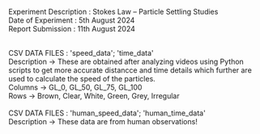 Experiment Description : Stokes Law – Particle Settling Studies
</br>
Date of Experiment     : 5th August 2024
</br>
Report Submission      : 11th August 2024
</br>

</br>
CSV DATA FILES :  'speed_data'; 'time_data'  </br>
Description -> These are obtained after analyzing videos using Python scripts to get more accurate distancce and time details which further are used to calculate the speed of the particles.
</br>
Columns -> GL_0, GL_50, GL_75, GL_100
</br>
Rows -> Brown, Clear, White, Green, Grey, Irregular </br>

</br>
CSV DATA FILES :  'human_speed_data'; 'human_time_data'  </br>
Description -> These data are from human observations! 
